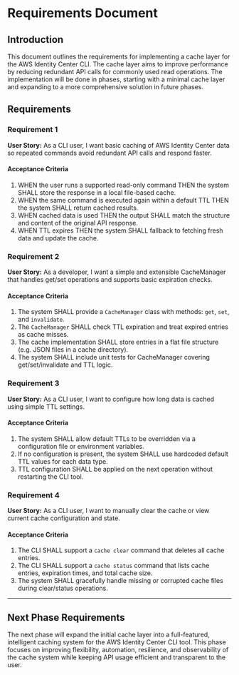 # Requirements Document

## Introduction

This document outlines the requirements for implementing a cache layer for the AWS Identity Center CLI. The cache layer aims to improve performance by reducing redundant API calls for commonly used read operations. The implementation will be done in phases, starting with a minimal cache layer and expanding to a more comprehensive solution in future phases.

## Requirements

### Requirement 1

**User Story:** As a CLI user, I want basic caching of AWS Identity Center data so repeated commands avoid redundant API calls and respond faster.

#### Acceptance Criteria

1. WHEN the user runs a supported read-only command THEN the system SHALL store the response in a local file-based cache.
2. WHEN the same command is executed again within a default TTL THEN the system SHALL return cached results.
3. WHEN cached data is used THEN the output SHALL match the structure and content of the original API response.
4. WHEN TTL expires THEN the system SHALL fallback to fetching fresh data and update the cache.

### Requirement 2

**User Story:** As a developer, I want a simple and extensible CacheManager that handles get/set operations and supports basic expiration checks.

#### Acceptance Criteria

1. The system SHALL provide a `CacheManager` class with methods: `get`, `set`, and `invalidate`.
2. The `CacheManager` SHALL check TTL expiration and treat expired entries as cache misses.
3. The cache implementation SHALL store entries in a flat file structure (e.g. JSON files in a cache directory).
4. The system SHALL include unit tests for CacheManager covering get/set/invalidate and TTL logic.

### Requirement 3

**User Story:** As a CLI user, I want to configure how long data is cached using simple TTL settings.

#### Acceptance Criteria

1. The system SHALL allow default TTLs to be overridden via a configuration file or environment variables.
2. If no configuration is present, the system SHALL use hardcoded default TTL values for each data type.
3. TTL configuration SHALL be applied on the next operation without restarting the CLI tool.

### Requirement 4

**User Story:** As a CLI user, I want to manually clear the cache or view current cache configuration and state.

#### Acceptance Criteria

1. The CLI SHALL support a `cache clear` command that deletes all cache entries.
2. The CLI SHALL support a `cache status` command that lists cache entries, expiration times, and total cache size.
3. The system SHALL gracefully handle missing or corrupted cache files during clear/status operations.

---

## Next Phase Requirements

The next phase will expand the initial cache layer into a full-featured, intelligent caching system for the AWS Identity Center CLI tool. This phase focuses on improving flexibility, automation, resilience, and observability of the cache system while keeping API usage efficient and transparent to the user.
